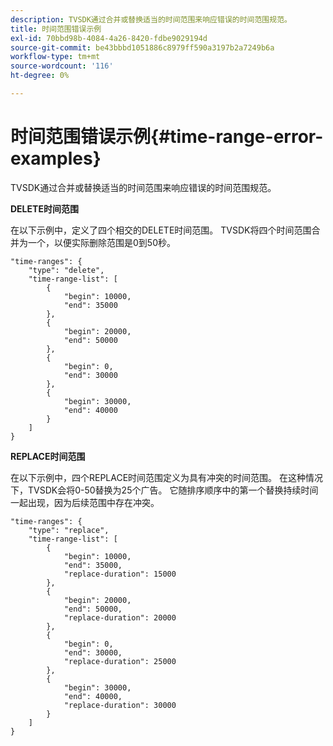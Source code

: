 ```yaml
---
description: TVSDK通过合并或替换适当的时间范围来响应错误的时间范围规范。
title: 时间范围错误示例
exl-id: 70bbd98b-4084-4a26-8420-fdbe9029194d
source-git-commit: be43bbbd1051886c8979ff590a3197b2a7249b6a
workflow-type: tm+mt
source-wordcount: '116'
ht-degree: 0%

---
```


# 时间范围错误示例{#time-range-error-examples}

TVSDK通过合并或替换适当的时间范围来响应错误的时间范围规范。

**DELETE时间范围**

在以下示例中，定义了四个相交的DELETE时间范围。 TVSDK将四个时间范围合并为一个，以便实际删除范围是0到50秒。

```
"time-ranges": {
    "type": "delete",
    "time-range-list": [
        {
            "begin": 10000,
            "end": 35000
        },
        {
            "begin": 20000,
            "end": 50000
        },
        {
            "begin": 0,
            "end": 30000
        },
        {
            "begin": 30000,
            "end": 40000
        }
    ]
}
```

**REPLACE时间范围**

在以下示例中，四个REPLACE时间范围定义为具有冲突的时间范围。 在这种情况下，TVSDK会将0-50替换为25个广告。 它随排序顺序中的第一个替换持续时间一起出现，因为后续范围中存在冲突。

```
"time-ranges": {
    "type": "replace",
    "time-range-list": [
        {
            "begin": 10000,
            "end": 35000,
            "replace-duration": 15000
        },
        {
            "begin": 20000,
            "end": 50000,
            "replace-duration": 20000
        },
        {
            "begin": 0,
            "end": 30000,
            "replace-duration": 25000
        },
        {
            "begin": 30000,
            "end": 40000,
            "replace-duration": 30000
        }
    ]
}
```

